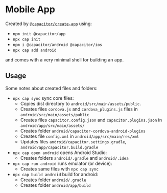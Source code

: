 # Mobile App

Created by [`@capacitor/create-app`](https://github.com/ionic-team/create-capacitor-app) using:

- `npm init @capacitor/app`
- `npx cap init`
- `npm i @capacitor/android @capacitor/ios`
- `npx cap add android`

and comes with a very minimal shell for building an app.

## Usage

Some notes about created files and folders:

- `npx cap sync` sync core files:
  - Copies dist directory to `android/src/main/assets/public`.
  - Creates files `cordova.js` and `cordova_plugins.js` files in `android/src/main/assets/public`
  - Creates files `capacitor.config.json` and `capacitor.plugins.json` in `android/app/src/main/assets/`
  - Creates folder `android/capacitor-cordova-android-plugins`
  - Creates file `config.xml` in `android/app/src/main/res/xml`
  - Updates files `android/capacitor.settings.gradle`, `android/app/capacitor.build.gradle`
- `npx cap open android` opens Android Studio:
  - Creates folders `android/.gradle` and `android/.idea`
- `npx cap run android` runs emulator (or device):
  - Creates same files with `npx cap sync`
- `npx cap build android` build for android:
  - Creates folder `android/.gradle`
  - Creates folder `android/app/build`
